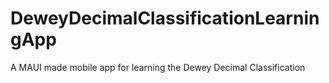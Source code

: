 # DeweyDecimalClassificationLearningApp
A MAUI made mobile app for learning the Dewey Decimal Classification
